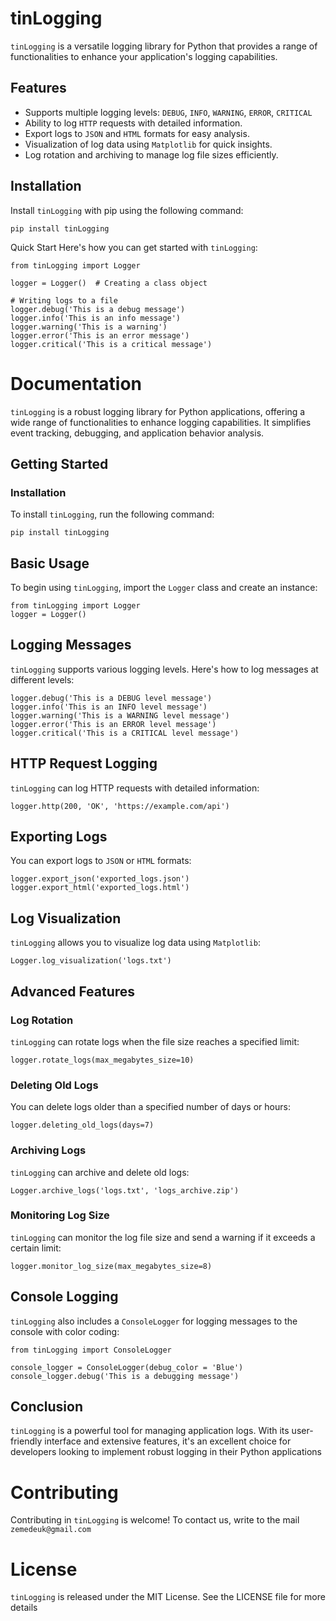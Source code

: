 # tinLogging

`tinLogging` is a versatile logging library for Python that provides a range of functionalities to enhance your application's logging capabilities.

## Features

- Supports multiple logging levels: `DEBUG`, `INFO`, `WARNING`, `ERROR`, `CRITICAL`
- Ability to log `HTTP` requests with detailed information.
- Export logs to `JSON` and `HTML` formats for easy analysis.
- Visualization of log data using `Matplotlib` for quick insights.
- Log rotation and archiving to manage log file sizes efficiently.

## Installation

Install `tinLogging` with pip using the following command:

```
pip install tinLogging
```
Quick Start
Here's how you can get started with `tinLogging`:
```
from tinLogging import Logger

logger = Logger()  # Creating a class object

# Writing logs to a file
logger.debug('This is a debug message')
logger.info('This is an info message')
logger.warning('This is a warning')
logger.error('This is an error message')
logger.critical('This is a critical message')
```
# Documentation
`tinLogging` is a robust logging library for Python applications, offering a wide range of functionalities to enhance logging capabilities. It simplifies event tracking, debugging, and application behavior analysis.
## Getting Started
### Installation
To install `tinLogging`, run the following command:
```
pip install tinLogging
```
## Basic Usage
To begin using `tinLogging`, import the `Logger` class and create an instance:
```
from tinLogging import Logger
logger = Logger()
```
## Logging Messages
`tinLogging` supports various logging levels. Here's how to log messages at different levels:
```
logger.debug('This is a DEBUG level message')
logger.info('This is an INFO level message')
logger.warning('This is a WARNING level message')
logger.error('This is an ERROR level message')
logger.critical('This is a CRITICAL level message')
```
## HTTP Request Logging
`tinLogging` can log HTTP requests with detailed information:
```
logger.http(200, 'OK', 'https://example.com/api')
```
## Exporting Logs
You can export logs to `JSON` or `HTML` formats:
```
logger.export_json('exported_logs.json')
logger.export_html('exported_logs.html')
```
## Log Visualization
`tinLogging` allows you to visualize log data using `Matplotlib`:
```
Logger.log_visualization('logs.txt')
```
## Advanced Features
### Log Rotation
`tinLogging` can rotate logs when the file size reaches a specified limit:
```
logger.rotate_logs(max_megabytes_size=10)
```
### Deleting Old Logs
You can delete logs older than a specified number of days or hours:
```
logger.deleting_old_logs(days=7)
```
### Archiving Logs
`tinLogging` can archive and delete old logs:
```
Logger.archive_logs('logs.txt', 'logs_archive.zip')
```
### Monitoring Log Size
`tinLogging` can monitor the log file size and send a warning if it exceeds a certain limit:
```
logger.monitor_log_size(max_megabytes_size=8)
```
## Console Logging
`tinLogging` also includes a `ConsoleLogger` for logging messages to the console with color coding:
```
from tinLogging import ConsoleLogger

console_logger = ConsoleLogger(debug_color = 'Blue')
console_logger.debug('This is a debugging message')
```
## Conclusion
`tinLogging` is a powerful tool for managing application logs. With its user-friendly interface and extensive features, it's an excellent choice for developers looking to implement robust logging in their Python applications

# Contributing
Contributing in `tinLogging` is welcome! To contact us, write to the mail `zemedeuk@gmail.com`

# License
`tinLogging` is released under the MIT License. See the LICENSE file for more details
